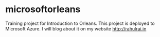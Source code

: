 # microsoftorleans
Training project for Introduction to Orleans. This project is deployed to Microsoft Azure. I will blog about it on my website http://rahulrai.in
